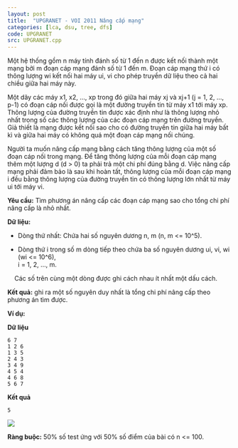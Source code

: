 ```yaml
---
layout: post
title:  "UPGRANET - VOI 2011 Nâng cấp mạng"
categories: [lca, dsu, tree, dfs]
code: UPGRANET
src: UPGRANET.cpp
---
```


Một hệ thống gồm n máy tính đánh số từ 1 đến n được kết nối thành một mạng bởi m đoạn cáp mạng đánh số từ 1 đến m. Đoạn cáp mạng thứ i có thông lượng wi kết nối hai máy ui, vi cho phép truyền dữ liệu theo cả hai chiều giữa hai máy này.

Một dãy các máy x1, x2, …, xp trong đó giữa hai máy xj và xj+1 (j = 1, 2, …, p-1) có đoạn cáp nối được gọi là một đường truyền tin từ máy x1 tới máy xp. Thông lượng của đường truyền tin được xác định như là thông lượng nhỏ nhất trong số các thông lượng của các đoạn cáp mạng trên đường truyền. Giả thiết là mạng được kết nối sao cho có đường truyền tin giữa hai máy bất kì và giữa hai máy có không quá một đoạn cáp mạng nối chúng.

Người ta muốn nâng cấp mạng bằng cách tăng thông lượng của một số đoạn cáp nối trong mạng. Để tăng thông lượng của mỗi đoạn cáp mạng thêm một lượng d (d > 0) ta phải trả một chi phí đúng bằng d. Việc nâng cấp mạng phải đảm bảo là sau khi hoàn tất, thông lượng của mỗi đoạn cáp mạng i đều bằng thông lượng của đường truyền tin có thông lượng lớn nhất từ máy ui tới máy vi.

**Yêu cầu:** Tìm phương án nâng cấp các đoạn cáp mạng sao cho tổng chi phí nâng cấp là nhỏ nhất.

**Dữ liệu:**

*   Dòng thứ nhất: Chứa hai số nguyên dương n, m (n, m <= 10^5).

*   Dòng thứ i trong số m dòng tiếp theo chứa ba số nguyên dương ui, vi, wi (wi <= 10^6),  
    i = 1, 2, …, m.

    Các số trên cùng một dòng được ghi cách nhau ít nhất một dấu cách.

**Kết quả:** ghi ra một số nguyên duy nhất là tổng chi phí nâng cấp theo phương án tìm được.

**Ví dụ:**

**Dữ liệu**

```
6 7  
1 2 6  
1 3 5  
2 4 3  
3 4 9  
4 5 4  
4 6 8  
5 6 7
```

**Kết quả**

```
5
```

![](https://vn.spoj.com/content/voj:upgranet.png)

**Ràng buộc:** 50% số test ứng với 50% số điểm của bài có n <= 100.

<!--more-->

